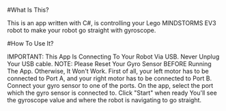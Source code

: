#What Is This?

This is an app written with C#, is controlling your Lego MINDSTORMS EV3 robot to make your robot go straight with gyroscope.

#How To Use It?

IMPORTANT: This App Is Connecting To Your Robot Via USB. Never Unplug Your USB cable.
NOTE: Please Reset Your Gyro Sensor BEFORE Running The App. Otherwise, It Won't Work.
First of all, your left motor has to be connected to Port A, and your right motor has to be connected to Port B.
Connect your gyro sensor to one of the ports.
On the app, select the port which the gyro sensor is connected to.
Click "Start" when ready
You'll see the gyroscope value and where the robot is navigating to go straight.